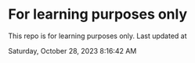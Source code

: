 # For learning purposes only
This repo is for learning purposes only.
Last updated at

Saturday, October 28, 2023 8:16:42 AM

